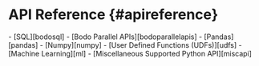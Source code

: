 API Reference {#apireference}
=============

<div class="grid cards" markdown>
- [SQL][bodosql]
- [Bodo Parallel APIs][bodoparallelapis]
- [Pandas][pandas]
- [Numpy][numpy]
- [User Defined Functions (UDFs)][udfs]
- [Machine Learning][ml]
- [Miscellaneous Supported Python API][miscapi]
</div>
